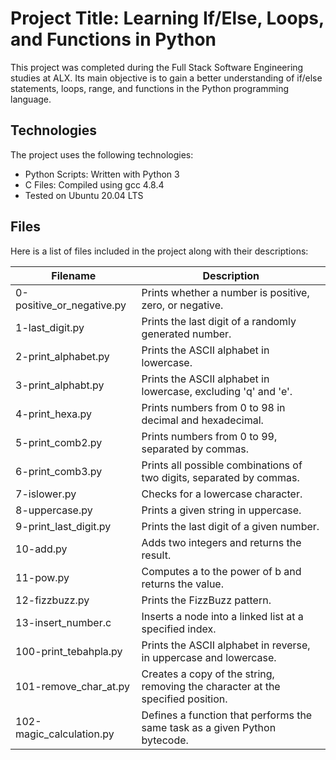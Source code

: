# Project Title: Learning If/Else, Loops, and Functions in Python

This project was completed during the Full Stack Software Engineering studies at ALX. Its main objective is to gain a better understanding of if/else statements, loops, range, and functions in the Python programming language.

## Technologies

The project uses the following technologies:

- Python Scripts: Written with Python 3
- C Files: Compiled using gcc 4.8.4
- Tested on Ubuntu 20.04 LTS

## Files

Here is a list of files included in the project along with their descriptions:

| Filename               | Description                                                  |
|------------------------|--------------------------------------------------------------|
| 0-positive_or_negative.py | Prints whether a number is positive, zero, or negative. |
| 1-last_digit.py        | Prints the last digit of a randomly generated number.       |
| 2-print_alphabet.py    | Prints the ASCII alphabet in lowercase.                    |
| 3-print_alphabt.py     | Prints the ASCII alphabet in lowercase, excluding 'q' and 'e'. |
| 4-print_hexa.py        | Prints numbers from 0 to 98 in decimal and hexadecimal.    |
| 5-print_comb2.py       | Prints numbers from 0 to 99, separated by commas.          |
| 6-print_comb3.py       | Prints all possible combinations of two digits, separated by commas. |
| 7-islower.py           | Checks for a lowercase character.                          |
| 8-uppercase.py         | Prints a given string in uppercase.                        |
| 9-print_last_digit.py  | Prints the last digit of a given number.                   |
| 10-add.py              | Adds two integers and returns the result.                  |
| 11-pow.py              | Computes a to the power of b and returns the value.         |
| 12-fizzbuzz.py         | Prints the FizzBuzz pattern.                               |
| 13-insert_number.c     | Inserts a node into a linked list at a specified index.    |
| 100-print_tebahpla.py  | Prints the ASCII alphabet in reverse, in uppercase and lowercase. |
| 101-remove_char_at.py  | Creates a copy of the string, removing the character at the specified position. |
| 102-magic_calculation.py | Defines a function that performs the same task as a given Python bytecode. |

